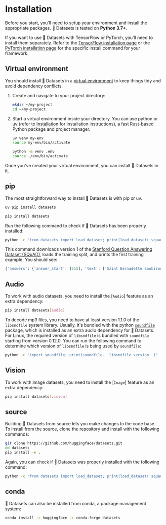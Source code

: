 # Installation

Before you start, you'll need to setup your environment and install the appropriate packages. 🤗 Datasets is tested on **Python 3.7+**.

<Tip>

If you want to use 🤗 Datasets with TensorFlow or PyTorch, you'll need to install them separately. Refer to the [TensorFlow installation page](https://www.tensorflow.org/install/pip#tensorflow-2-packages-are-available) or the [PyTorch installation page](https://pytorch.org/get-started/locally/#start-locally) for the specific install command for your framework.

</Tip>

## Virtual environment

You should install 🤗 Datasets in a [virtual environment](https://docs.python.org/3/library/venv.html) to keep things tidy and avoid dependency conflicts.

1. Create and navigate to your project directory:

   ```bash
   mkdir ~/my-project
   cd ~/my-project
   ```

2. Start a virtual environment inside your directory. You can use python or [uv](https://docs.astral.sh/uv/) (refer to [Installation](https://docs.astral.sh/uv/getting-started/installation/) for installation instructions), a fast Rust-based Python package and project manager.

   <hfoptions id="install">
   <hfoption id="uv">

   ```bash
   uv venv my-env
   source my-env/bin/activate
   ```

   </hfoption>
   <hfoption id="python">

   ```bash
   python -m venv .env
   source ./env/bin/activate
   ```

Once you've created your virtual environment, you can install 🤗 Datasets in it.

## pip

The most straightforward way to install 🤗 Datasets is with pip or uv.

<hfoptions id="pip">
<hfoption id="uv">

```bash
uv pip install datasets
```

</hfoption>
<hfoption id="pip">

```bash
pip install datasets
```

</hfoption>
</hfoptions>

Run the following command to check if 🤗 Datasets has been properly installed:

```bash
python -c "from datasets import load_dataset; print(load_dataset('squad', split='train')[0])"
```

This command downloads version 1 of the [Stanford Question Answering Dataset (SQuAD)](https://rajpurkar.github.io/SQuAD-explorer/), loads the training split, and prints the first training example. You should see:

```python
{'answers': {'answer_start': [515], 'text': ['Saint Bernadette Soubirous']}, 'context': 'Architecturally, the school has a Catholic character. Atop the Main Building\'s gold dome is a golden statue of the Virgin Mary. Immediately in front of the Main Building and facing it, is a copper statue of Christ with arms upraised with the legend "Venite Ad Me Omnes". Next to the Main Building is the Basilica of the Sacred Heart. Immediately behind the basilica is the Grotto, a Marian place of prayer and reflection. It is a replica of the grotto at Lourdes, France where the Virgin Mary reputedly appeared to Saint Bernadette Soubirous in 1858. At the end of the main drive (and in a direct line that connects through 3 statues and the Gold Dome), is a simple, modern stone statue of Mary.', 'id': '5733be284776f41900661182', 'question': 'To whom did the Virgin Mary allegedly appear in 1858 in Lourdes France?', 'title': 'University_of_Notre_Dame'}
```

## Audio

To work with audio datasets, you need to install the [`Audio`] feature as an extra dependency:

```bash
pip install datasets[audio]
```

<Tip warning={true}>

To decode mp3 files, you need to have at least version 1.1.0 of the `libsndfile` system library. Usually, it's bundled with the python [`soundfile`](https://github.com/bastibe/python-soundfile) package, which is installed as an extra audio dependency for 🤗 Datasets.
For Linux, the required version of `libsndfile` is bundled with `soundfile` starting from version 0.12.0. You can run the following command to determine which version of `libsndfile` is being used by `soundfile`:

```bash
python -c "import soundfile; print(soundfile.__libsndfile_version__)"
```

</Tip>


## Vision

To work with image datasets, you need to install the [`Image`] feature as an extra dependency:

```bash
pip install datasets[vision]
```

## source

Building 🤗 Datasets from source lets you make changes to the code base. To install from the source, clone the repository and install with the following commands:

```bash
git clone https://github.com/huggingface/datasets.git
cd datasets
pip install -e .
```

Again, you can check if 🤗 Datasets was properly installed with the following command:

```bash
python -c "from datasets import load_dataset; print(load_dataset('squad', split='train')[0])"
```

## conda

🤗 Datasets can also be installed from conda, a package management system:

```bash
conda install -c huggingface -c conda-forge datasets
```
